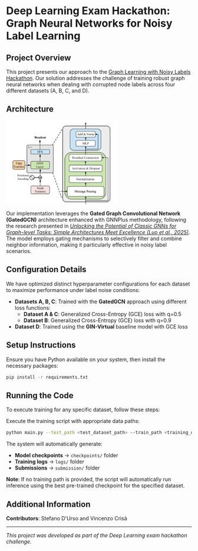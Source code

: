 # Deep Learning Exam Hackathon: Graph Neural Networks for Noisy Label Learning

## Project Overview

This project presents our approach to the [Graph Learning with Noisy Labels Hackathon](https://sites.google.com/view/hackathongraphnoisylabels/home?authuser=0). Our solution addresses the challenge of training robust graph neural networks when dealing with corrupted node labels across four different datasets (A, B, C, and D).

## Architecture

<img src="rete.png" width="300" alt="Model Architecture"/>

Our implementation leverages the **Gated Graph Convolutional Network (GatedGCN)** architecture enhanced with GNNPlus methodology, following the research presented in [*Unlocking the Potential of Classic GNNs for Graph-level Tasks: Simple Architectures Meet Excellence (Luo et al., 2025)*](https://arxiv.org/pdf/2502.09263v1). The model employs gating mechanisms to selectively filter and combine neighbor information, making it particularly effective in noisy label scenarios.

## Configuration Details

We have optimized distinct hyperparameter configurations for each dataset to maximize performance under label noise conditions:

- **Datasets A, B, C**: Trained with the **GatedGCN** approach using different loss functions:
  - **Dataset A & C**: Generalized Cross-Entropy (GCE) loss with q=0.5
  - **Dataset B**: Generalized Cross-Entropy (GCE) loss with q=0.9
- **Dataset D**: Trained using the **GIN-Virtual** baseline model with GCE loss

## Setup Instructions

Ensure you have Python available on your system, then install the necessary packages:

```bash
pip install -r requirements.txt
```

## Running the Code

To execute training for any specific dataset, follow these steps:

Execute the training script with appropriate data paths:

```bash
python main.py --test_path <test_dataset_path> --train_path <training_dataset_path>
```

The system will automatically generate:
- **Model checkpoints** → `checkpoints/` folder
- **Training logs** → `logs/` folder  
- **Submissions** → `submission/` folder

**Note**: If no training path is provided, the script will automatically run inference using the best pre-trained checkpoint for the specified dataset.

## Additional Information

**Contributors**: Stefano D'Urso and Vincenzo Crisà

---

*This project was developed as part of the Deep Learning exam hackathon challenge.*
